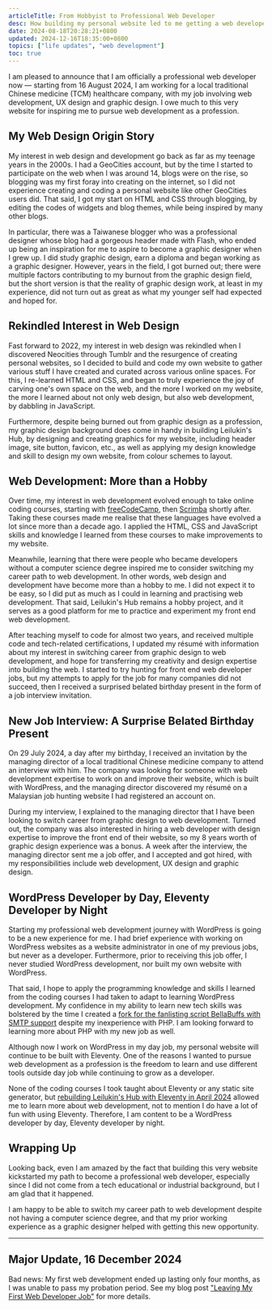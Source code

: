 ```yaml
---
articleTitle: From Hobbyist to Professional Web Developer
desc: How building my personal website led to me getting a web developer job.
date: 2024-08-18T20:28:21+0800
updated: 2024-12-16T18:35:00+0800
topics: ["life updates", "web development"]
toc: true
---
```


I am pleased to announce that I am officially a professional web developer now — starting from 16 August 2024, I am working for a local traditional Chinese medicine (TCM) healthcare company, with my job involving web development, UX design and graphic design. I owe much to this very website for inspiring me to pursue web development as a profession.

## My Web Design Origin Story

My interest in web design and development go back as far as my teenage years in the 2000s. I had a GeoCities account, but by the time I started to participate on the web when I was around 14, blogs were on the rise, so blogging was my first foray into creating on the internet, so I did not experience creating and coding a personal website like other GeoCities users did. That said, I got my start on HTML and CSS through blogging, by editing the codes of widgets and blog themes, while being inspired by many other blogs.

In particular, there was a Taiwanese blogger who was a professional designer whose blog had a gorgeous header made with Flash, who ended up being an inspiration for me to aspire to become a graphic designer when I grew up. I did study graphic design, earn a diploma and began working as a graphic designer. However, years in the field, I got burned out; there were multiple factors contributing to my burnout from the graphic design field, but the short version is that the reality of graphic design work, at least in my experience, did not turn out as great as what my younger self had expected and hoped for.

## Rekindled Interest in Web Design

Fast forward to 2022, my interest in web design was rekindled when I discovered Neocities through Tumblr and the resurgence of creating personal websites, so I decided to build and code my own website to gather various stuff I have created and curated across various online spaces. For this, I re-learned HTML and CSS, and began to truly experience the joy of carving one's own space on the web, and the more I worked on my website, the more I learned about not only web design, but also web development, by dabbling in JavaScript.

Furthermore, despite being burned out from graphic design as a profession, my graphic design background does come in handy in building Leilukin's Hub, by designing and creating graphics for my website, including header image, site button, favicon, etc., as well as applying my design knowledge and skill to design my own website, from colour schemes to layout.

## Web Development: More than a Hobby

Over time, my interest in web development evolved enough to take online coding courses, starting with [freeCodeCamp](https://www.freecodecamp.org/), then [Scrimba](https://scrimba.com/) shortly after. Taking these courses made me realise that these languages have evolved a lot since more than a decade ago. I applied the HTML, CSS and JavaScript skills and knowledge I learned from these courses to make improvements to my website.

Meanwhile, learning that there were people who became developers without a computer science degree inspired me to consider switching my career path to web development. In other words, web design and development have become more than a hobby to me. I did not expect it to be easy, so I did put as much as I could in learning and practising web development. That said, Leilukin's Hub remains a hobby project, and it serves as a good platform for me to practice and experiment my front end web development.

After teaching myself to code for almost two years, and received multiple code and tech-related certifications, I updated my résumé with information about my interest in switching career from graphic design to web development, and hope for transferring my creativity and design expertise into building the web. I started to try hunting for front end web developer jobs, but my attempts to apply for the job for many companies did not succeed, then I received a surprised belated birthday present in the form of a job interview invitation.

## New Job Interview: A Surprise Belated Birthday Present

On 29 July 2024, a day after my birthday, I received an invitation by the managing director of a local traditional Chinese medicine company to attend an interview with him. The company was looking for someone with web development expertise to work on and improve their website, which is built with WordPress, and the managing director discovered my résumé on a Malaysian job hunting website I had registered an account on.

During my interview, I explained to the managing director that I have been looking to switch career from graphic design to web development. Turned out, the company was also interested in hiring a web developer with design expertise to improve the front end of their website, so my 8 years worth of graphic design experience was a bonus. A week after the interview, the managing director sent me a job offer, and I accepted and got hired, with my responsibilities include web development, UX design and graphic design.

## WordPress Developer by Day, Eleventy Developer by Night

Starting my professional web development journey with WordPress is going to be a new experience for me. I had brief experience with working on WordPress websites as a website administrator in one of my previous jobs, but never as a developer. Furthermore, prior to receiving this job offer, I never studied WordPress development, nor built my own website with WordPress.

That said, I hope to apply the programming knowledge and skills I learned from the coding courses I had taken to adapt to learning WordPress development. My confidence in my ability to learn new tech skills was bolstered by the time I created a [fork for the fanlisting script BellaBuffs with SMTP support](/projects/code/bellabuffs-phpmailer/) despite my inexperience with PHP. I am looking forward to learning more about PHP with my new job as well.

Although now I work on WordPress in my day job, my personal website will continue to be built with Eleventy. One of the reasons I wanted to pursue web development as a profession is the freedom to learn and use different tools outside day job while continuing to grow as a developer.

None of the coding courses I took taught about Eleventy or any static site generator, but [rebuilding Leilukin's Hub with Eleventy in April 2024](/blog/posts/2024-04-21-april-2024-leilukins-hub-overhaul-with-eleventy/) allowed me to learn more about web development, not to mention I do have a lot of fun with using Eleventy. Therefore, I am content to be a WordPress developer by day, Eleventy developer by night.

## Wrapping Up

Looking back, even I am amazed by the fact that building this very website kickstarted my path to become a professional web developer, especially since I did not come from a tech educational or industrial background, but I am glad that it happened.

I am happy to be able to switch my career path to web development despite not having a computer science degree, and that my prior working experience as a graphic designer helped with getting this new opportunity.

---

## Major Update, 16 December 2024

Bad news: My first web development ended up lasting only four months, as I was unable to pass my probation period. See my blog post ["Leaving My First Web Developer Job"](2024-12-16-leaving-my-first-developer-job.md) for more details.
